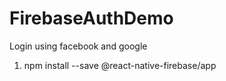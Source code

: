 # FirebaseAuthDemo
Login using facebook and google
1. npm install --save @react-native-firebase/app
